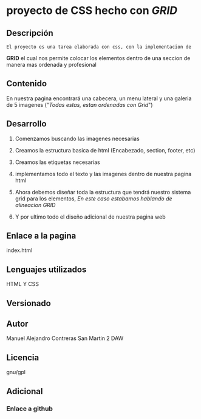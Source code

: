# proyecto de CSS hecho con *GRID* 

## Descripción

    El proyecto es una tarea elaborada con css, con la implementacion de 
   **GRID** el cual nos permite colocar los elementos dentro de una seccion de manera mas ordenada y profesional

## Contenido

En nuestra pagina encontrará una cabecera, un menu lateral y una galeria de 5 imagenes ("*Todas estas, estan ordenadas con Grid*")

## Desarrollo

1. Comenzamos buscando las imagenes necesarias

2. Creamos la estructura basica de html (Encabezado, section, footer, etc)

3. Creamos las etiquetas necesarias 

4. implementamos todo el texto y las imagenes dentro de nuestra pagina html

5. Ahora debemos diseñar toda la estructura que tendrá nuestro sistema grid para los elementos, *En este caso estabamos hablando de alineacion GRID*

6. Y por ultimo todo el diseño adicional de nuestra pagina web 

## Enlace a la pagina

index.html

## Lenguajes utilizados

HTML Y CSS

## Versionado



## Autor

Manuel Alejandro Contreras San Martin 2 DAW

## Licencia

gnu/gpl

## Adicional

### Enlace a github
